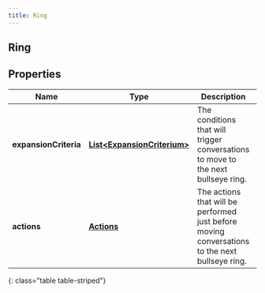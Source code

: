 ```yaml
---
title: Ring
---
```


## Ring

## Properties

| Name                  | Type                                                                             | Description                                                                                    | Notes      |
| --------------------- | -------------------------------------------------------------------------------- | ---------------------------------------------------------------------------------------------- | ---------- |
| **expansionCriteria** | <!----><!---->[**List&lt;ExpansionCriterium&gt;**](ExpansionCriterium.md)<!----> | The conditions that will trigger conversations to move to the next bullseye ring.              | [optional] |
| **actions**           | <!----><!---->[**Actions**](Actions.md)<!---->                                   | The actions that will be performed just before moving conversations to the next bullseye ring. | [optional] |

{: class="table table-striped"}
